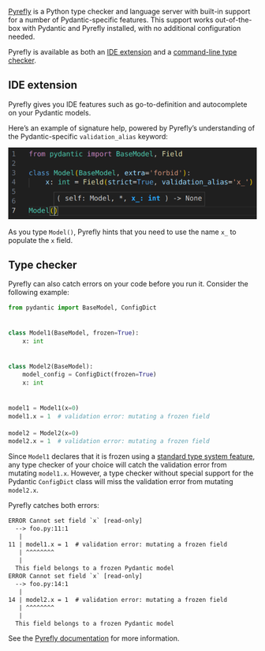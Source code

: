 [Pyrefly](https://pyrefly.org/) is a Python type checker and language server with built-in support for a number of Pydantic-specific features. This support works out-of-the-box with Pydantic and Pyrefly installed, with no additional configuration needed.

Pyrefly is available as both an [IDE extension](https://pyrefly.org/en/docs/IDE/) and a [command-line type checker](https://pyrefly.org/en/docs/installation/).

## IDE extension

Pyrefly gives you IDE features such as go-to-definition and autocomplete on your Pydantic models.

Here’s an example of signature help, powered by Pyrefly’s understanding of the Pydantic-specific `validation_alias` keyword:

![Signature help with the Pyrefly IDE extension](../img/pyrefly.png)

As you type `Model()`, Pyrefly hints that you need to use the name `x_` to populate the `x` field.

## Type checker

Pyrefly can also catch errors on your code before you run it. Consider the following example:

```python {test="skip" linenums="1"}
from pydantic import BaseModel, ConfigDict


class Model1(BaseModel, frozen=True):
    x: int


class Model2(BaseModel):
    model_config = ConfigDict(frozen=True)
    x: int


model1 = Model1(x=0)
model1.x = 1  # validation error: mutating a frozen field

model2 = Model2(x=0)
model2.x = 1  # validation error: mutating a frozen field
```

Since `Model1` declares that it is frozen using a [standard type system feature](https://typing.python.org/en/latest/spec/dataclasses.html#the-dataclass-transform-decorator), any type checker of your choice will catch the validation error from mutating `model1.x`. However, a type checker without special support for the Pydantic `ConfigDict` class will miss the validation error from mutating `model2.x`.

Pyrefly catches both errors:

```output
ERROR Cannot set field `x` [read-only]
  --> foo.py:11:1
   |
11 | model1.x = 1  # validation error: mutating a frozen field
   | ^^^^^^^^
   |
  This field belongs to a frozen Pydantic model
ERROR Cannot set field `x` [read-only]
  --> foo.py:14:1
   |
14 | model2.x = 1  # validation error: mutating a frozen field
   | ^^^^^^^^
   |
  This field belongs to a frozen Pydantic model
```

See the [Pyrefly documentation](https://pyrefly.org/en/docs/pydantic/
) for more information.
